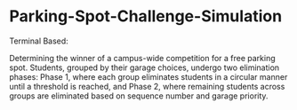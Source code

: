 # Parking-Spot-Challenge-Simulation

Terminal Based:

Determining the winner of a campus-wide competition for a free parking spot. Students, grouped by their garage choices, undergo two elimination phases: Phase 1, where each group eliminates students in a circular manner until a threshold is reached, and Phase 2, where remaining students across groups are eliminated based on sequence number and garage priority.

